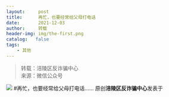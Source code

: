 ```yaml
---
layout:     post
title:      再忙，也要经常给父母打电话
date:       2021-12-03
author:     转载
header-img: img/the-first.png
catalog:   false
tags:
    - 其他
---
```


<blockquote><p>转载：涪陵区反诈骗中心<br>
来源：微信公众号</p></blockquote>

![]({{site.baseurl}}/postimg/nM8NWwbNcthFdz6XTZiatcVmstPzb8Hg6ibb6WtOibPUdhvRHrEHySCg55T0XrfdeibtGsEvRcGfzuVmOjyJxAxHtA.jpeg)
#再忙，也要经常给父母打电话......
原创**涪陵区反诈骗中心**发表于
